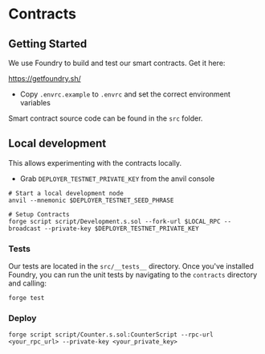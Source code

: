 # Contracts

## Getting Started

We use Foundry to build and test our smart contracts. Get it here:

https://getfoundry.sh/

* Copy `.envrc.example` to `.envrc` and set the correct environment variables

Smart contract source code can be found in the `src` folder.

## Local development

This allows experimenting with the contracts locally.

* Grab `DEPLOYER_TESTNET_PRIVATE_KEY` from the anvil console

```shell
# Start a local development node
anvil --mnemonic $DEPLOYER_TESTNET_SEED_PHRASE 

# Setup Contracts
forge script script/Development.s.sol --fork-url $LOCAL_RPC --broadcast --private-key $DEPLOYER_TESTNET_PRIVATE_KEY
```

### Tests

Our tests are located in the `src/__tests__` directory. Once you've installed Foundry, you can run the unit tests by navigating to the `contracts` directory and calling:

```shell
forge test
```

### Deploy

```shell
forge script script/Counter.s.sol:CounterScript --rpc-url <your_rpc_url> --private-key <your_private_key>
```


